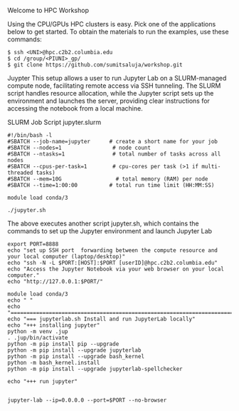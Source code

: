 Welcome to HPC Workshop

Using the CPU/GPUs HPC clusters is easy. Pick one of the applications below to get started. To obtain the materials to run the examples, use these commands:

```
$ ssh <UNI>@hpc.c2b2.columbia.edu
$ cd /group/<PIUNI>_gp/
$ git clone https://github.com/sumitsaluja/workshop.git
```

Juypter
This setup allows a user to run Jupyter Lab on a SLURM-managed compute node, facilitating remote access via SSH tunneling. 
The SLURM script handles resource allocation, while the Jupyter script sets up the environment and launches the server, providing clear instructions for accessing the notebook from a local machine.

SLURM Job Script jupyter.slurm

```
#!/bin/bash -l
#SBATCH --job-name=jupyter      # create a short name for your job
#SBATCH --nodes=1                # node count
#SBATCH --ntasks=1               # total number of tasks across all nodes
#SBATCH --cpus-per-task=1        # cpu-cores per task (>1 if multi-threaded tasks)
#SBATCH --mem=10G                 # total memory (RAM) per node
#SBATCH --time=1:00:00          # total run time limit (HH:MM:SS)

module load conda/3

./jupyter.sh

```

The above executes another script jupyter.sh, which contains the commands to set up the Jupyter environment and launch Jupyter Lab

```
export PORT=8888
echo "set up SSH port  forwarding between the compute resource and your local computer (laptop/desktop)"
echo "ssh -N -L $PORT:[HOST]:$PORT [userID]@hpc.c2b2.columbia.edu"
echo "Access the Jupyter Notebook via your web browser on your local computer."
echo "http://127.0.0.1:$PORT/"

module load conda/3
echo " "
echo "============================================================================="
echo "=== jupyterlab.sh Install and run JupyterLab locally"
echo "+++ installing jupyter"
python -m venv .jup
. .jup/bin/activate
python -m pip install pip --upgrade
python -m pip install --upgrade jupyterlab
python -m pip install --upgrade bash_kernel
python -m bash_kernel.install
python -m pip install --upgrade jupyterlab-spellchecker

echo "+++ run jupyter"


jupyter-lab --ip=0.0.0.0 --port=$PORT --no-browser


```

